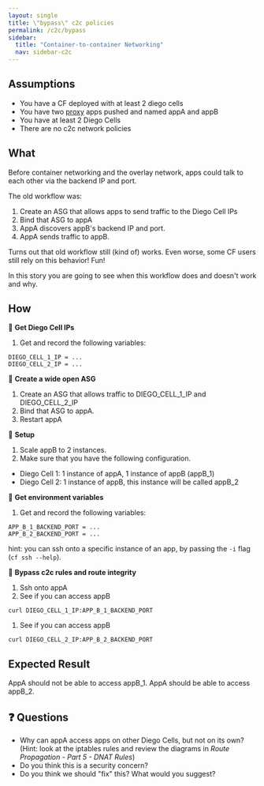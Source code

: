 ```yaml
---
layout: single
title: \"bypass\" c2c policies
permalink: /c2c/bypass
sidebar:
  title: "Container-to-container Networking"
  nav: sidebar-c2c
---
```


## Assumptions
- You have a CF deployed with at least 2 diego cells
- You have two
  [proxy](https://github.com/cloudfoundry/cf-networking-release/tree/develop/src/example-apps/proxy)
  apps pushed and named appA and appB
- You have at least 2 Diego Cells
- There are no c2c network policies

## What

Before container networking and the overlay network, apps could talk to each
other via the backend IP and port.

The old workflow was:
1. Create an ASG that allows apps to send traffic to the Diego Cell IPs
1. Bind that ASG to appA
1. AppA discovers appB's backend IP and port.
1. AppA sends traffic to appB.

Turns out that old workflow still (kind of) works. Even worse, some CF users
still rely on this behavior! Fun!

In this story you are going to see when this workflow does and doesn't work and
why.

## How
🤔 **Get Diego Cell IPs**
1. Get and record the following variables:
```
DIEGO_CELL_1_IP = ...
DIEGO_CELL_2_IP = ...
```

🤔 **Create a wide open ASG**
1. Create an ASG that allows traffic to DIEGO_CELL_1_IP and DIEGO_CELL_2_IP
1. Bind that ASG to appA.
1. Restart appA

🤔 **Setup**
1. Scale appB to 2 instances.
1. Make sure that you have the following configuration.
- Diego Cell 1: 1 instance of appA, 1 instance of appB (appB_1)
- Diego Cell 2: 1 instance of appB, this instance will be called appB_2

🤔 **Get environment variables**
1. Get and record the following variables:
```
APP_B_1_BACKEND_PORT = ...
APP_B_2_BACKEND_PORT = ...
```
hint: you can ssh onto a specific instance of an app, by passing the `-i` flag (`cf ssh --help`).

📝 **Bypass c2c rules and route integrity**
1. Ssh onto appA
1. See if you can access appB
```
curl DIEGO_CELL_1_IP:APP_B_1_BACKEND_PORT
```

1. See if you can access appB
```
curl DIEGO_CELL_2_IP:APP_B_2_BACKEND_PORT
```

## Expected Result
AppA should not be able to access appB_1. AppA should be able to access appB_2.

## ❓ Questions

* Why can appA access apps on other Diego Cells, but not on its own? (Hint:
  look at the iptables rules and review the diagrams in _Route Propagation -
  Part 5 - DNAT Rules_)
* Do you think this is a security concern?
* Do you think we should "fix" this? What would you suggest?
